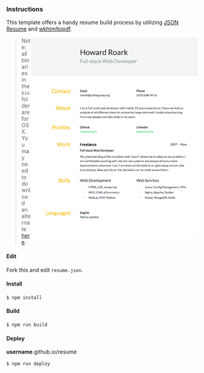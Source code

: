 ### Instructions

This template offers a handy resume build process by utilizing [JSON Resume](https://jsonresume.org/)
and [wkhtmltopdf](http://wkhtmltopdf.org).

<img align="right" width="440" src="https://raw.githubusercontent.com/howardroark/resume/master/resume.png">

> Note: all binaries in the `bin` folder are for OSX. 
You may need to download an alternate [here](http://wkhtmltopdf.org/downloads.html).

#### Edit

Fork this and edit `resume.json`.

#### Install

```
$ npm install
```

#### Build

```
$ npm run build
```

#### Deploy

**username**.github.io/resume

```
$ npm run deploy
```
